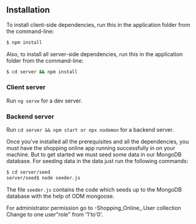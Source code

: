 
## Installation
To install client-side dependencies, run this in the application folder from the command-line:

```bash
$ npm install
```
Also, to install all server-side dependencies, run this in the application folder from the command-line:

```bash
$ cd server && npm install
```

### Client server

Run `ng serve` for a dev server. 

### Backend server

Run `cd server && npm start or npx nodemon` for a backend server. 


Once you've installed all the prerequisites and all the dependencies, you must have the shopping online app running successfully in on your machine. 
But to get started we must seed some data in our MongoDB database. For seeding data in the data just run the following commands:
```sh
$ cd server/seed
server/seed$ node seeder.js
```
The file `seeder.js` contains the code which seeds up to the MongoDB database with the help of ODM mongoose.

 
For administrator permission go to -Shopping_Online_.User collection Change to one user"role" from '1'to'0'. 
